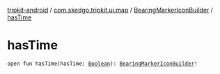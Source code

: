 [tripkit-android](../../index.md) / [com.skedgo.tripkit.ui.map](../index.md) / [BearingMarkerIconBuilder](index.md) / [hasTime](./has-time.md)

# hasTime

`open fun hasTime(hasTime: `[`Boolean`](https://kotlinlang.org/api/latest/jvm/stdlib/kotlin/-boolean/index.html)`): `[`BearingMarkerIconBuilder`](index.md)`!`